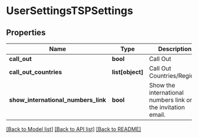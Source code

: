 # UserSettingsTSPSettings

## Properties
Name | Type | Description | Notes
------------ | ------------- | ------------- | -------------
**call_out** | **bool** | Call Out | [optional] 
**call_out_countries** | **list[object]** | Call Out Countries/Regions | [optional] 
**show_international_numbers_link** | **bool** | Show the international numbers link on the invitation email. | [optional] 

[[Back to Model list]](../README.md#documentation-for-models) [[Back to API list]](../README.md#documentation-for-api-endpoints) [[Back to README]](../README.md)

